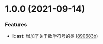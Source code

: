 # 1.0.0 (2021-09-14)


### Features

* **l::ast:** 增加了关于数学符号的类 ([890683b](https://github.com/l-language/l/commit/890683ba13869f521aae5d50138b629061b230b9))



